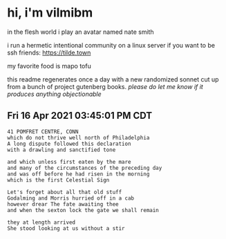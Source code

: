 # hi, i'm vilmibm

in the flesh world i play an avatar named nate smith

i run a hermetic intentional community on a linux server if you want to be ssh friends: https://tilde.town

my favorite food is mapo tofu

this readme regenerates once a day with a new randomized sonnet cut up from a bunch of project gutenberg books.
_please do let me know if it produces anything objectionable_

## Fri 16 Apr 2021 03:45:01 PM CDT

    41 POMFRET CENTRE, CONN
    which do not thrive well north of Philadelphia
    A long dispute followed this declaration
    with a drawling and sanctified tone
    
    and which unless first eaten by the mare
    and many of the circumstances of the preceding day
    and was off before he had risen in the morning
    which is the first Celestial Sign
    
    Let's forget about all that old stuff
    Godalming and Morris hurried off in a cab
    however drear The fate awaiting thee
    and when the sexton lock the gate we shall remain
    
    they at length arrived
    She stood looking at us without a stir
